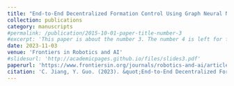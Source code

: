 ```yaml
---
title: "End-to-End Decentralized Formation Control Using Graph Neural Network Based Learning Method"
collection: publications
category: manuscripts
#permalink: /publication/2015-10-01-paper-title-number-3
#excerpt: 'This paper is about the number 3. The number 4 is left for future work.'
date: 2023-11-03
venue: 'Frontiers in Robotics and AI'
#slidesurl: 'http://academicpages.github.io/files/slides3.pdf'
paperurl: 'https://www.frontiersin.org/journals/robotics-and-ai/articles/10.3389/frobt.2023.1285412/full'
citation: 'C. Jiang, Y. Guo. (2023). &quot;End-to-End Decentralized Formation Control Using Graph Neural Network Based Learning Method.&quot; <i>Frontiers in Robotics and AI</i>. 10. p 1285412.'
---
```

